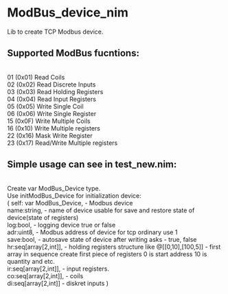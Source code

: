 # ModBus_device_nim
Lib to create TCP Modbus device.
## Supported ModBus fucntions: 
<br>                                01 (0x01) Read Coils
<br>                           02 (0x02) Read Discrete Inputs
<br>                           03 (0x03) Read Holding Registers
<br>                           04 (0x04) Read Input Registers
<br>                           05 (0x05) Write Single Coil
<br>                            06 (0x06) Write Single Register
<br>                            15 (0x0F) Write Multiple Coils
<br>                            16 (0x10) Write Multiple registers
<br>                            22 (0x16) Mask Write Register
<br>                            23 (0x17) Read/Write Multiple registers
<br>
## Simple usage can see in test_new.nim:
<br>Create var ModBus_Device type.
<br>Use initModBus_Device for initialization device:
<br>( self: var ModBus_Device, - Modbus device
<br>name:string, - name of device usable for save and restore state of device(state of registers)
<br>log:bool, - logging device true or false
<br>adr:uint8, - Modbus address of device for tcp ordinary use 1
<br>save:bool, - autosave state of device after writing asks - true, false
<br>hr:seq[array[2,int]], - holding registers structure like @[[0,10],[100,5]] - first array in sequence create first piece of registers 0 is start address 10 is quantity and etc.
<br>ir:seq[array[2,int]], - input registers.
<br>co:seq[array[2,int]], - coils
<br>di:seq[array[2,int]] - diskret inputs )

